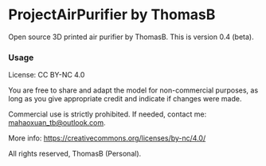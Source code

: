 # ProjectAirPurifier by ThomasB

Open source 3D printed air purifier by ThomasB. This is version 0.4 (beta).


### Usage 
License: CC BY-NC 4.0  

You are free to share and adapt the model for non-commercial purposes, as long as you give appropriate credit and indicate if changes were made.  

Commercial use is strictly prohibited. If needed, contact me: mahaoxuan_tb@outlook.com.

More info: https://creativecommons.org/licenses/by-nc/4.0/

All rights reserved, ThomasB (Personal).
